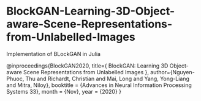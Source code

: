 # BlockGAN-Learning-3D-Object-aware-Scene-Representations-from-Unlabelled-Images

Implementation of BLockGAN in Julia

@inproceedings{BlockGAN2020,
  title={ BlockGAN: Learning 3D Object-aware Scene Representations from Unlabelled Images  },
  author={Nguyen-Phuoc, Thu and Richardt, Christian and Mai, Long and Yang, Yong-Liang and Mitra, Niloy},
  booktitle =  {Advances in Neural Information Processing Systems 33},
 month = {Nov},
 year = {2020}
}
